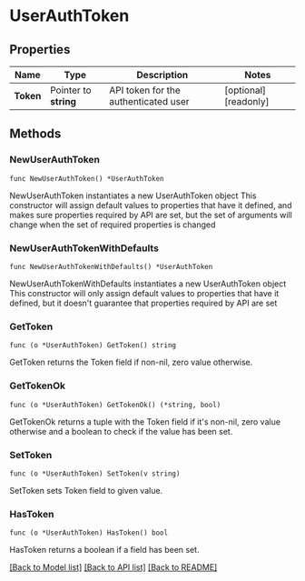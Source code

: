 # UserAuthToken

## Properties

Name | Type | Description | Notes
------------ | ------------- | ------------- | -------------
**Token** | Pointer to **string** | API token for the authenticated user | [optional] [readonly] 

## Methods

### NewUserAuthToken

`func NewUserAuthToken() *UserAuthToken`

NewUserAuthToken instantiates a new UserAuthToken object
This constructor will assign default values to properties that have it defined,
and makes sure properties required by API are set, but the set of arguments
will change when the set of required properties is changed

### NewUserAuthTokenWithDefaults

`func NewUserAuthTokenWithDefaults() *UserAuthToken`

NewUserAuthTokenWithDefaults instantiates a new UserAuthToken object
This constructor will only assign default values to properties that have it defined,
but it doesn't guarantee that properties required by API are set

### GetToken

`func (o *UserAuthToken) GetToken() string`

GetToken returns the Token field if non-nil, zero value otherwise.

### GetTokenOk

`func (o *UserAuthToken) GetTokenOk() (*string, bool)`

GetTokenOk returns a tuple with the Token field if it's non-nil, zero value otherwise
and a boolean to check if the value has been set.

### SetToken

`func (o *UserAuthToken) SetToken(v string)`

SetToken sets Token field to given value.

### HasToken

`func (o *UserAuthToken) HasToken() bool`

HasToken returns a boolean if a field has been set.


[[Back to Model list]](../README.md#documentation-for-models) [[Back to API list]](../README.md#documentation-for-api-endpoints) [[Back to README]](../README.md)


